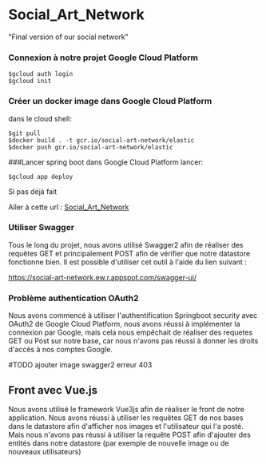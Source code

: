 # Social_Art_Network
"Final version of our social network"

### Connexion à notre projet Google Cloud Platform
    $gcloud auth login
    $gcloud init

### Créer un docker image dans Google Cloud Platform
dans le cloud shell:

    $git pull
    $docker build . -t gcr.io/social-art-network/elastic
    $docker push gcr.io/social-art-network/elastic


###Lancer spring boot dans Google Cloud Platform
lancer:
    
    $gcloud app deploy

Si pas déjà fait


Aller à cette url : [Social_Art_Network](https://social-art-network.ew.r.appspot.com)
### Utiliser Swagger
Tous le long du projet, nous avons utilisé Swagger2 afin de réaliser des requêtes GET et principalement POST afin de vérifier que notre datastore fonctionne bien. Il est possible d'utiliser cet outil à l'aide du lien suivant :

https://social-art-network.ew.r.appspot.com/swagger-ui/

### Problème authentication OAuth2

Nous avons commencé à utiliser l'authentification Springboot security avec OAuth2 de Google Cloud Platform, nous avons réussi à implémenter la connexion par Google, mais cela nous empêchait de réaliser des requetes GET ou Post sur notre base, car nous n'avons pas réussi à donner les droits d'accès à nos comptes Google.

#TODO ajouter image swagger2 erreur 403

## Front avec Vue.js
Nous avons utilisé le framework Vue3js afin de réaliser le front de notre application. Nous avons réussi à utiliser les requêtes GET de nos bases dans le datastore afin d'afficher nos images et l'utilisateur qui l'a posté. Mais nous n'avons pas réussi à utiliser la requête POST afin d'ajouter des entités dans notre datastore (par exemple de nouvelle image ou de nouveaux utilisateurs) 

